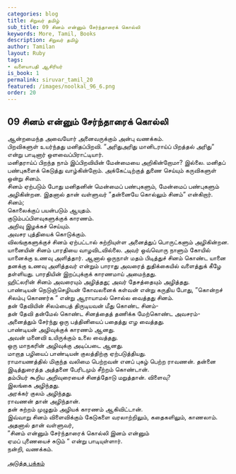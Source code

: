 ```yaml
---
categories: blog
title: சிறுவர் தமிழ்
sub_title: 09 சினம் என்னும் சேர்ந்தாரைக் கொல்லி
keywords: More, Tamil, Books
description: சிறுவர் தமிழ்
author: Tamilan
layout: Ruby
tags:
- வளையாபதி ஆசிரியர்
is_book: 1
permalink: siruvar_tamil_20
featured: /images/noolkal_96_6.png
order: 20
---
```

## 09 சினம் என்னும் சேர்ந்தாரைக் கொல்லி

ஆன்றமைந்த அவையோர் அனைவருக்கும் அன்பு வணக்கம்.  
பிறவிகளுள் உயர்ந்தது மனிதப்பிறவி. ”அரிதுஅரிது மானிடராய்ப் பிறத்தல் அரிது” என்று பாடினார் ஒளவைப்பிராட்டியார்.  
மனிதராய்ப் பிறந்த நாம் இப்பிறவியின் மேன்மையை அறிகின்றோமா? இல்லை. மனிதப் பண்புகளைக் கெடுத்து வாழ்கின்றோம். அக்கேட்டிற்குத் துணை செய்யும் கருவிகளுள் ஒன்று சினம்.  
சினம் ஏற்படும் போது மனிதனின் மென்மைப் பண்புகளும், மேன்மைப் பண்புகளும் அழிகின்றன. இதனால் தான் வள்ளுவர் ”தன்னையே கொல்லும் சினம்” என்கிறார். சினம்;  
கொலைக்குப் பயன்படும் ஆயுதம்.  
குடும்பப்பிளவுகளுக்குக் காரணம்.  
அறிவு இழக்கச் செய்யும்.  
அவசர புத்தியைக் கொடுக்கும்.  
விலங்குகளுக்குச் சினம் ஏற்பட்டால் சுற்றியுள்ள அனைத்துப் பொருட்களும் அழிகின்றன. யானையின் சினம் பாரதியை வாழவிடவில்லை. அவர் ஒவ்வொரு நாளும் கோயில் யானைக்கு உணவு அளித்தார். ஆனால் ஒருநாள் மதம் பிடித்துச் சினம் கொண்ட யானை தனக்கு உணவு அளித்தவர் என்றும் பாராது அவரைத் துதிக்கையில் வளைத்துக் கீழே தள்ளியது. பாரதியின் இறப்புக்குக் காரணமாய் அமைந்தது.  
ஹிட்லரின் சினம் அவரையும் அழித்தது; அவர் தேசத்தையும் அழித்தது.  
பாண்டியன் நெடுஞ்செழியன் கோவலனைக் கள்வன் என்று கருதிய போது, ”கொன்றச் சிலம்பு கொணர்க “ என்று ஆராயாமல் சொல்ல வைத்தது சினம்.  
தன் தேவியின் சிலம்பைத் திருடியவன் மீது கொண்ட சினம்-  
தன் தேவி தன்மேல் கொண்ட சினத்தைத் தணிக்க மேற்கொண்ட அவசரம்- அனைத்தும் சேர்ந்து ஒரு பத்தினியைப் பதைத்து எழ வைத்தது.  
பாண்டியன் அழிவுக்குக் காரணம் ஆனது.  
அவன் மனைவி உயிருக்கும் உலை வைத்தது.  
ஒரு மாநகரின் அழிவுக்கு அடிப்படை ஆனது.  
மாறாத பழியைப் பாண்டியன் குலத்திற்கு ஏற்படுத்தியது.  
ராமாயணத்தில் மிகுந்த வலிமை பெற்றவன் எனப் புகழ் பெற்ற ராவணன். தன்னை இடித்துரைத்த அத்தனை பேரிடமும் சீற்றம் கொண்டான்.  
தம்பியர் கூறிய அறிவுரையைச் சினத்தோடு மறுத்தான். விளைவு?  
இலங்கை அழிந்தது.  
அரக்கர் குலம் அழிந்தது.  
ராவணன் தான் அழிந்தான்.  
தன் சுற்றம் முழுதும் அழியக் காரணம் ஆகிவிட்டான்.  
இவ்வாறு சினம் விளைவிக்கும் கேடுகளை வரலாற்றிலும், கதைகளிலும், காணலாம். அதனால் தான் வள்ளுவர்,  
”சினம் என்னும் சேர்ந்தாரைக் கொல்லி இனம் என்னும்  
ஏமப் புணையைச் சுடும் “ என்று பாடியுள்ளார்.  
நன்றி, வணக்கம்.

[அடுத்த பக்கம்](siruvar_tamil_21)
